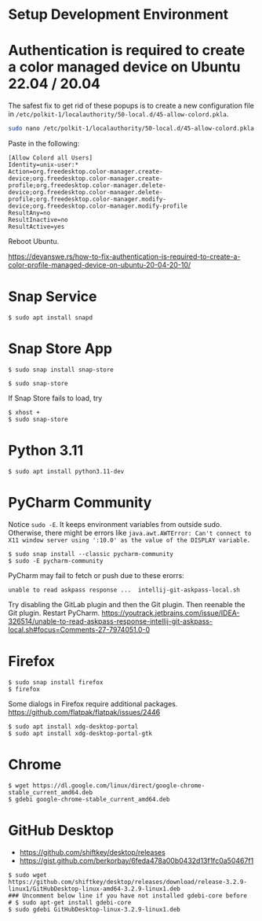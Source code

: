 # Setup Development Environment

# Authentication is required to create a color managed device on Ubuntu 22.04 / 20.04

The safest fix to get rid of these popups is to create a new configuration file in `/etc/polkit-1/localauthority/50-local.d/45-allow-colord.pkla`.

``` bash
sudo nano /etc/polkit-1/localauthority/50-local.d/45-allow-colord.pkla
```

Paste in the following:

```
[Allow Colord all Users]
Identity=unix-user:*
Action=org.freedesktop.color-manager.create-device;org.freedesktop.color-manager.create-profile;org.freedesktop.color-manager.delete-device;org.freedesktop.color-manager.delete-profile;org.freedesktop.color-manager.modify-device;org.freedesktop.color-manager.modify-profile
ResultAny=no
ResultInactive=no
ResultActive=yes
```

Reboot Ubuntu.

https://devanswe.rs/how-to-fix-authentication-is-required-to-create-a-color-profile-managed-device-on-ubuntu-20-04-20-10/ 


# Snap Service

```
$ sudo apt install snapd
```

# Snap Store App

```
$ sudo snap install snap-store
```

```
$ sudo snap-store
```
If Snap Store fails to load, try

```
$ xhost +
$ sudo snap-store
```

# Python 3.11

```
$ sudo apt install python3.11-dev
```

# PyCharm Community

Notice `sudo -E`. It keeps environment variables from outside sudo. Otherwise, there might be errors like `java.awt.AWTError: Can't connect to X11 window server using ':10.0' as the value of the DISPLAY variable.`

```
$ sudo snap install --classic pycharm-community
$ sudo -E pycharm-community
```
PyCharm may fail to fetch or push due to these erorrs:

```
unable to read askpass response ...  intellij-git-askpass-local.sh 
```
Try disabling the GitLab plugin and then the Git plugin. Then reenable the Git plugin. Restart PyCharm. https://youtrack.jetbrains.com/issue/IDEA-326514/unable-to-read-askpass-response-intellij-git-askpass-local.sh#focus=Comments-27-7974051.0-0


# Firefox

```
$ sudo snap install firefox
$ firefox
```
Some dialogs in Firefox require additional packages. https://github.com/flatpak/flatpak/issues/2446 

```
$ sudo apt install xdg-desktop-portal
$ sudo apt install xdg-desktop-portal-gtk
```

# Chrome

```
$ wget https://dl.google.com/linux/direct/google-chrome-stable_current_amd64.deb
$ gdebi google-chrome-stable_current_amd64.deb 
```

# GitHub Desktop

* https://github.com/shiftkey/desktop/releases
* https://gist.github.com/berkorbay/6feda478a00b0432d13f1fc0a50467f1

```
$ sudo wget https://github.com/shiftkey/desktop/releases/download/release-3.2.9-linux1/GitHubDesktop-linux-amd64-3.2.9-linux1.deb
### Uncomment below line if you have not installed gdebi-core before
# $ sudo apt-get install gdebi-core 
$ sudo gdebi GitHubDesktop-linux-3.2.9-linux1.deb
```

